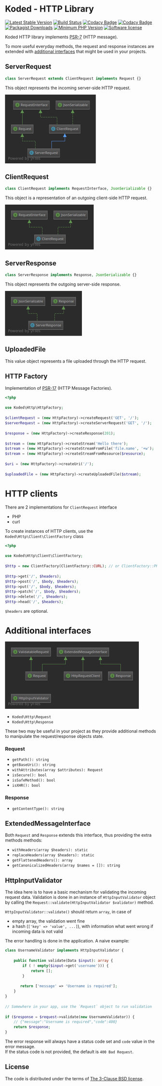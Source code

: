Koded - HTTP Library
====================

[![Latest Stable Version](https://img.shields.io/packagist/v/koded/http.svg)](https://packagist.org/packages/koded/http)
[![Build Status](https://travis-ci.org/kodedphp/http.svg?branch=master)](https://travis-ci.org/kodedphp/http)
[![Codacy Badge](https://api.codacy.com/project/badge/Coverage/77246045a5c440ddb0efb195b48362ef)](https://www.codacy.com/app/kodeart/http)
[![Codacy Badge](https://api.codacy.com/project/badge/Grade/77246045a5c440ddb0efb195b48362ef)](https://www.codacy.com/app/kodeart/http)
[![Packagist Downloads](https://img.shields.io/packagist/dt/koded/http.svg)](https://packagist.org/packages/koded/http)
[![Minimum PHP Version](https://img.shields.io/badge/php-%3E%3D%207.1-8892BF.svg)](https://php.net/)
[![Software license](https://img.shields.io/badge/License-BSD%203--Clause-blue.svg)](LICENSE)


Koded HTTP library implements [PSR-7][1] (HTTP message).

To more useful everyday methods, the request and response instances
are extended with [additional interfaces](#interfaces) that might be used in your projects.


ServerRequest
-------------

```php
class ServerRequest extends ClientRequest implements Request {}
```

This object represents the incoming server-side HTTP request.

![](diagrams/server-request.png)


ClientRequest
-------------

```php
class ClientRequest implements RequestInterface, JsonSerializable {}
```

This object is a representation of an outgoing client-side HTTP request.

![](diagrams/client-request.png)


ServerResponse
--------------

```php
class ServerResponse implements Response, JsonSerializable {}
```

This object represents the outgoing server-side response.

![](diagrams/server-response.png)


UploadedFile
------------

This value object represents a file uploaded through the HTTP request.


HTTP Factory
------------

Implementation of [PSR-17][2] (HTTP Message Factories).

```php
<?php

use Koded\Http\HttpFactory;

$clientRequest = (new HttpFactory)->createRequest('GET', '/');
$serverRequest = (new HttpFactory)->createServerRequest('GET', '/');

$response = (new HttpFactory)->createResponse(201);

$stream = (new HttpFactory)->createStream('Hello there');
$stream = (new HttpFactory)->createStreamFromFile('file.name', '+w');
$stream = (new HttpFactory)->createStreamFromResource($resource);

$uri = (new HttpFactory)->createUri('/');

$uploadedFile = (new HttpFactory)->createUploadedFile($stream);
```

HTTP clients
============

There are 2 implementations for `ClientRequest` interface
- PHP
- curl

To create instances of HTTP clients, use the `Koded\Http\Client\ClientFactory` class

```php
<?php

use Koded\Http\Client\ClientFactory;

$http = new ClientFactory(ClientFactory::CURL); // or ClientFactory::PHP

$http->get('/', $headers);
$http->post('/', $body, $headers);
$http->put('/', $body, $headers);
$http->patch('/', $body, $headers);
$http->delete('/', $headers);
$http->head('/', $headers);
```

`$headers` are optional.


Additional interfaces
=====================
![Additional interfaces](./diagrams/interfaces.png)

- `Koded\Http\Request`
- `Koded\Http\Response`

These two may be useful in your project as they provide additional 
methods to manipulate the request/response objects state.

### Request
- `getPath(): string`
- `getBaseUri(): string`
- `withAttributes(array $attributes): Request`
- `isSecure(): bool`
- `isSafeMethod(): bool`
- `isXHR(): bool`

### Response
- `getContentType(): string`

ExtendedMessageInterface
------------------------

Both `Request` and `Response` extends this interface, thus providing the extra methods methods:
- `withHeaders(array $headers): static`
- `replaceHeaders(array $headers): static`
- `getFlattenedHeaders(): array`
- `getCanonicalizedHeaders(array $names = []): string`

HttpInputValidator
------------------

The idea here is to have a basic mechanism for validating the incoming request data.
Validation is done in an instance of `HttpInputValidator` object by calling the 
`Request::validate(HttpInputValidator $validator)` method.

`HttpInputValidator::validate()` should return `array`, in case of
- empty array, the validation went fine
- a hash (`['key' => 'value', ...]`), with information what went wrong if incoming data is not valid

The error handling is done in the application. A naive example:

```php
class UsernameValidator implements HttpInputValidator {

    public function validate(Data $input): array {
        if ( ! empty($input->get('username'))) {
            return [];
        }

       return ['message' => 'Username is required']; 
    }
}

// Somewhere in your app, use the `Request` object to run validation

if ($response = $request->validate(new UsernameValidator)) {
    // {"message":"Username is required","code":400}
    return $response;
}
```

The error response will always have a status code set and `code` value in the error message.  
If the status code is not provided, the default is `400 Bad Request`.


License
-------

The code is distributed under the terms of [The 3-Clause BSD license](LICENSE).


[1]: https://www.php-fig.org/psr/psr-7/
[2]: https://www.php-fig.org/psr/psr-17/